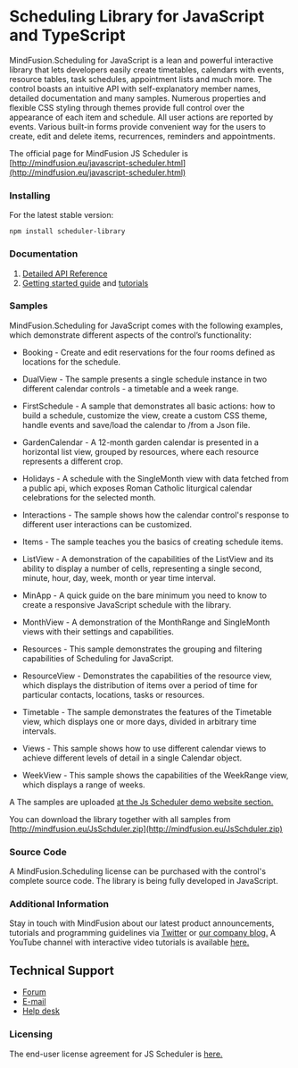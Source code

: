 # Scheduling Library for JavaScript and TypeScript

MindFusion.Scheduling for JavaScript is a lean and powerful interactive library that lets developers easily create timetables, calendars with events, resource tables, task schedules, appointment lists and much more. The control boasts an intuitive API with self-explanatory member names, detailed documentation and many samples. Numerous properties and flexible CSS styling through themes provide full control over the appearance of each item and schedule. All user actions are reported by events. Various built-in forms provide convenient way for the users to create, edit and delete items, recurrences, reminders and appointments. 

The official page for MindFusion JS Scheduler is [http://mindfusion.eu/javascript-scheduler.html](http://mindfusion.eu/javascript-scheduler.html) 

### Installing

For the latest stable version:

```
npm install scheduler-library
```


### Documentation

1. [Detailed API Reference](http://www.mindfusion.eu/onlinehelp/scheduler.javascript/index.htm)
2. [Getting started guide](https://www.mindfusion.eu/onlinehelp/scheduler.javascript/index.htm?Your_First_Schedule.htm) and [tutorials](https://www.mindfusion.eu/onlinehelp/scheduler.javascript/index.htm?Tutorials_12.htm)


### Samples

MindFusion.Scheduling for JavaScript comes with the following examples, which demonstrate different aspects of the control’s functionality:

* Booking - Create and edit reservations for the four rooms defined as locations for the schedule.

* DualView - The sample presents a single schedule instance in two different calendar controls - a timetable and a week range.

* FirstSchedule - A sample that demonstrates all basic actions: how to build a schedule, customize the view, create a custom CSS theme, handle events and save/load the calendar to /from a Json file.

* GardenCalendar - A 12-month garden calendar is presented in a horizontal list view, grouped by resources, where each resource represents a different crop.

* Holidays - A schedule with the SingleMonth view with data fetched from a public api, which exposes Roman Catholic liturgical calendar celebrations for the  selected month. 

* Interactions - The sample shows how the calendar control's response to different user interactions can be customized.

* Items - The sample teaches you the basics of creating schedule items.

* ListView - A demonstration of the capabilities of the ListView and its ability to display a number of cells, representing a single second, minute, hour, day, week, month or year time interval.

* MinApp - A quick guide on the bare minimum you need to know to create a responsive JavaScript schedule with the library.

* MonthView - A demonstration of the MonthRange and SingleMonth views with their settings and capabilities.

* Resources - This sample demonstrates the grouping and filtering capabilities of Scheduling for JavaScript.

* ResourceView - Demonstrates the capabilities of the resource view, which displays the distribution of items over a period of time for particular contacts, locations, tasks or resources.

* Timetable - The sample demonstrates the features of the Timetable view, which displays one or more days, divided in arbitrary time intervals.

* Views - This sample shows how to use different calendar views to achieve different levels of detail in a single Calendar object.

* WeekView - This sample shows the capabilities of the WeekRange view, which displays a range of weeks.

A The samples are uploaded [at the Js Scheduler demo website section.](https://mindfusion.eu/javascript-demo.html?sample=Booking) 

You can download the library together with all samples from [http://mindfusion.eu/JsSchduler.zip](http://mindfusion.eu/JsSchduler.zip)

### Source Code

A MindFusion.Scheduling license can be purchased with the control's complete source code. The library is being fully developed in JavaScript. 

### Additional Information

Stay in touch with MindFusion about our latest product announcements, tutorials and programming guidelines via  [Twitter](https://twitter.com/MindFusion_News) or [our company blog.](https://mindfusion.eu/blog/) A YouTube channel with interactive video tutorials is available [here.](https://www.youtube.com/channel/UCirPVdFWM2RTEnEAF5PK7Qg)


## Technical Support

* [Forum](https://mindfusion.eu/Forum/YaBB.pl)
* [E-mail](support@mindfusion.eu)
* [Help desk](http://www.mindfusion.eu/HelpDesk/index.php)

### Licensing

The end-user license agreement for JS Scheduler is [here.](https://mindfusion.eu/eula.html)


